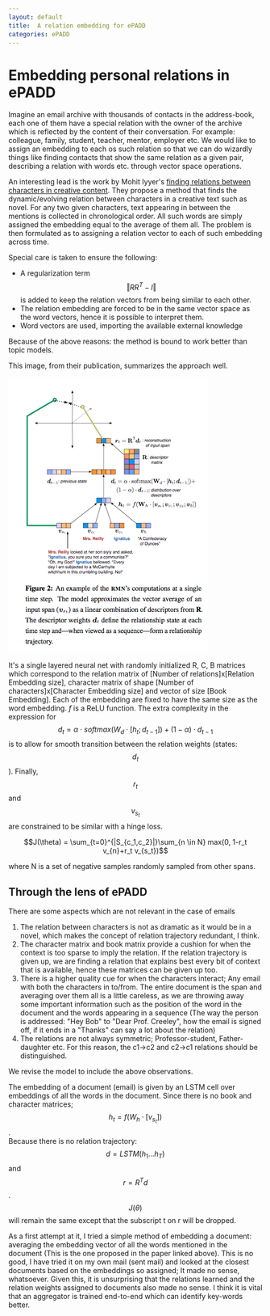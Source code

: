```yaml
---
layout: default
title:  A relation embedding for ePADD
categories: ePADD
---
```


# Embedding personal relations in ePADD #

Imagine an email archive with thousands of contacts in the address-book, each one of them have a special relation with the owner of the archive which is reflected by the content of their conversation.
For example: colleague, family, student, teacher, mentor, employer etc.
We would like to assign an embedding to each os such relation so that we can do wizardly things like finding contacts that show the same relation as a given pair, describing a relation with words etc. through vector space operations.

An interesting lead is the work by Mohit Iyyer's [finding relations between characters in creative content][rel-novels]. 
They propose a method that finds the dynamic/evolving relation between characters in a creative text such as novel.
For any two given characters, text appearing in between the mentions is collected in chronological order. 
All such words are simply assigned the embedding equal to the average of them all. 
The problem is then formulated as to assigning a relation vector to each of such embedding across time. 

Special care is taken to ensure the following:
  * A regularization term $$\Vert RR^T-I\Vert $$ is added to keep the relation vectors from being similar to each other.
  * The relation embedding are forced to be in the same vector space as the word vectors, hence it is possible to interpret them.
  * Word vectors are used, importing the available external knowledge
  
Because of the above reasons: the method is bound to work better than topic models.
  
This image, from their publication, summarizes the approach well. 

![RMN Architecture](/assets/images/mohit-rmn.png)

It's a single layered neural net with randomly initialized R, C, B matrices which correspond to the relation matrix of [Number of relations]x[Relation Embedding size], character matrix of shape [Number of characters]x[Character Embedding size] and vector of size [Book Embedding]. 
Each of the embedding are fixed to have the same size as the word embedding.
*f* is a ReLU function.
The extra complexity in the expression for $$d_t = \alpha\cdot softmax(W_d\cdot[h_t;d_{t-1}]) + (1-\alpha)\cdot d_{t-1}$$ is to allow for smooth transition between the relation weights (states: $$d_t$$).
Finally, $$r_t$$ and $$v_{s_t}$$ are constrained to be similar with a hinge loss.

$$J(\theta) = \sum_{t=0}^{|S_{c_1,c_2}|}\sum_{n \in N} max(0, 1-r_t v_{n}+r_t v_{s_t})$$

where N is a set of negative samples randomly sampled from other spans.


## Through the lens of ePADD ##

There are some aspects which are not relevant in the case of emails
  
  1. The relation between characters is not as dramatic as it would be in a novel, which makes the concept of relation trajectory redundant, I think.
  2. The character matrix and book matrix provide a cushion for when the context is too sparse to imply the relation. If the relation trajectory is given up, we are finding a relation that explains best every bit of context that is available, hence these matrices can be given up too.
  3. There is a higher quality cue for when the characters interact; Any email with both the characters in to/from. The entire document is the span and averaging over them all is a little careless, as we are throwing away some important information such as the position of the word in the document and the words appearing in a sequence (The way the person is addressed: "Hey Bob" to "Dear Prof. Creeley", how the email is signed off, if it ends in a "Thanks" can say a lot about the relation)
  4. The relations are not always symmetric; Professor-student, Father-daughter etc. For this reason, the c1->c2 and c2->c1 relations should be distinguished.

We revise the model to include the above observations.

The embedding of a document (email) is given by an LSTM cell over embeddings of all the words in the document.
Since there is no book and character matrices; $$h_t = f(W_h\cdot[v_{s_t}])$$.  
Because there is no relation trajectory: $$d = LSTM(h_1\dots h_T)$$ and $$r=R^T d$$.
$$J(\theta)$$ will remain the same except that the subscript t on r will be dropped.

As a first attempt at it, I tried a simple method of embedding a document: averaging the embedding vector of all the words mentioned in the document (This is the one proposed in the paper linked above).
This is no good, I have tried it on my own mail (sent mail) and looked at the closest documents based on the embeddings so assigned; It made no sense, whatsoever. 
Given this, it is unsurprising that the relations learned and the relation weights assigned to documents also made no sense. 
I think it is vital that an aggregator is trained end-to-end which can identify key-words better.

[rel-novels]: http://cs.colorado.edu/~jbg/docs/2016_naacl_relationships.pdf "Feuding Families and Former Friends: Unsupervised Learning for Dynamic Fictional Relationships"
